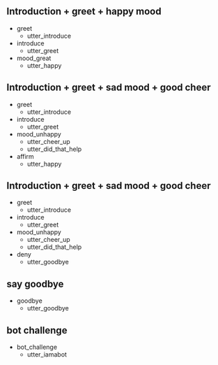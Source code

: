 ## Introduction + greet + happy mood
* greet
  - utter_introduce
* introduce
  - utter_greet
* mood_great
  - utter_happy


## Introduction + greet + sad mood + good cheer
* greet
  - utter_introduce
* introduce
  - utter_greet
* mood_unhappy
  - utter_cheer_up
  - utter_did_that_help
* affirm
  - utter_happy

## Introduction + greet + sad mood + good cheer
* greet
  - utter_introduce
* introduce
  - utter_greet
* mood_unhappy
  - utter_cheer_up
  - utter_did_that_help
* deny
  - utter_goodbye

## say goodbye
* goodbye
  - utter_goodbye

## bot challenge
* bot_challenge
  - utter_iamabot
